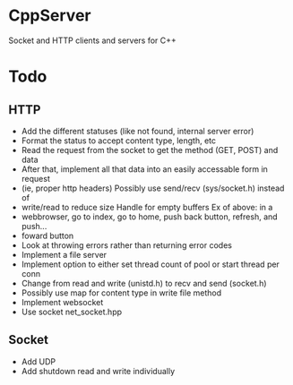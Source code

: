 # CppServer
Socket and HTTP clients and servers for C++

# Todo
## HTTP
- Add the different statuses (like not found, internal server error)
- Format the status to accept content type, length, etc
- Read the request from the socket to get the method (GET, POST) and data
- After that, implement all that data into an easily accessable form in request
- (ie, proper http headers) Possibly use send/recv (sys/socket.h) instead of
- write/read to reduce size Handle for empty buffers Ex of above: in a
- webbrowser, go to index, go to home, push back button, refresh, and push...
- foward button
- Look at throwing errors rather than returning error codes
- Implement a file server
- Implement option to either set thread count of pool or start thread per conn
- Change from read and write (unistd.h) to recv and send (socket.h)
- Possibly use map for content type in write file method
- Implement websocket
- Use socket net_socket.hpp
## Socket
- Add UDP
- Add shutdown read and write individually
